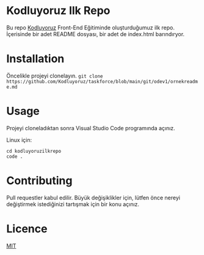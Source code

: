 # Kodluyoruz Ilk Repo

Bu repo [Kodluyoruz](https://kodluyoruz.org/) Front-End Eğitiminde oluşturduğumuz ilk repo. İçerisinde bir adet README dosyası, bir adet de index.html barındıryor.

# Installation

Öncelikle projeyi clonelayın. 
`git clone https://github.com/Kodluyoruz/taskforce/blob/main/git/odev1/ornekreadme.md`

# Usage
Projeyi cloneladıktan sonra Visual Studio Code programında açınız.

Linux için:

```
cd kodluyoruzilkrepo
code .

```

# Contributing

Pull requestler kabul edilir. Büyük değişiklikler için, lütfen önce nereyi değiştirmek istediğinizi tartışmak için bir konu açınız.

# Licence

[MIT](google.com)